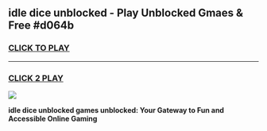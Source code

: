 
## idle dice unblocked - Play Unblocked Gmaes & Free #d064b
<h3>
<a href="https://news.freeplayer.one?title=idle_dice_unblocked&ref=24F">CLICK TO PLAY</a></h3>
<hr>

<h3>
<a href="https://news.freeplayer.one?title=idle_dice_unblocked&ref=24F">CLICK 2 PLAY</a>
  
</h3>

<a href="https://news.freeplayer.one?title=idle_dice_unblocked&ref=24F/"><img src="https://clearcache.store/games.png"></a>


**idle dice unblocked games unblocked: Your Gateway to Fun and Accessible Online Gaming**
